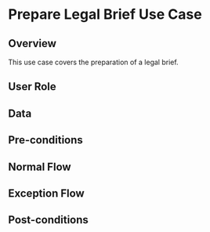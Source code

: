 # Prepare Legal Brief Use Case

## Overview
This use case covers the preparation of a legal brief.




## User Role



## Data



## Pre-conditions



## Normal Flow



## Exception Flow



## Post-conditions





